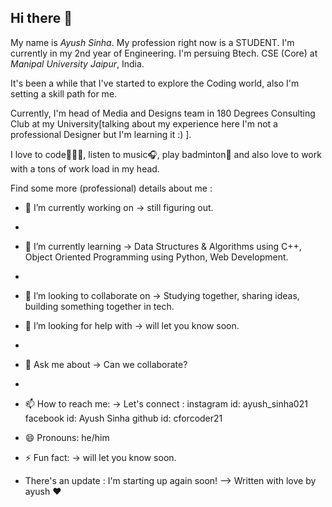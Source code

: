 ## Hi there 👋
My name is *Ayush Sinha*. My profession right now is a STUDENT. I'm currently in my 2nd year of Engineering.
I'm persuing Btech. CSE (Core) at *Manipal University Jaipur*, India.

It's been a while that I've started to explore the Coding world, also I'm setting a skill path for me. 

Currently, I'm head of Media and Designs team in 180 Degrees Consulting Club at my University[talking about my experience here I'm not a professional Designer but I'm learning it :) ].

I love to code👨🏻‍💻, listen to music🎧, play badminton🏸 and also love to work with a tons of work load in my head.



Find some more (professional) details about me :

- 🔭 I’m currently working on -> still figuring out.
- 
- 🌱 I’m currently learning -> Data Structures & Algorithms using C++, Object Oriented Programming using Python, Web Development.
- 
- 👯 I’m looking to collaborate on -> Studying together, sharing ideas, building something together in tech.

- 🤔 I’m looking for help with -> will let you know soon.
- 
- 💬 Ask me about -> Can we collaborate?
- 
- 📫 How to reach me: -> Let's connect :
                                      instagram id: ayush_sinha021
                                      facebook id: Ayush Sinha
                                      github id: cforcoder21
- 😄 Pronouns: he/him
- ⚡ Fun fact: -> will let you know soon.
- There's an update : I'm starting up again soon!
                                                            -->  Written with love by ayush ❤️
